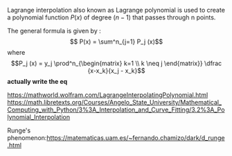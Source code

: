 Lagrange interpolation also known as Lagrange polynomial is used to create a polynomial function  $P(x)$ of degree $(n-1)$ that passes through n points. 


The general formula is given by :
$$ P(x) = \sum^n_{j=1} P_j (x)$$
where
$$P_j (x) = y_j  \prod^n_{\begin{matrix} k=1 \\ k \neq j  \end{matrix}} \dfrac {x-x_k}{x_j - x_k}$$
**actually write the eq**


https://mathworld.wolfram.com/LagrangeInterpolatingPolynomial.html
https://math.libretexts.org/Courses/Angelo_State_University/Mathematical_Computing_with_Python/3%3A_Interpolation_and_Curve_Fitting/3.2%3A_Polynomial_Interpolation

Runge's phenomenon:https://matematicas.uam.es/~fernando.chamizo/dark/d_runge.html
